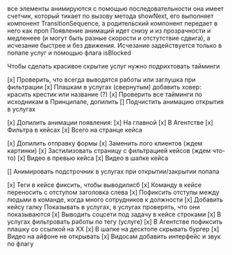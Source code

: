 все элементы анимируются с помощью последовательности
она имеет счетчик, который тикает по вызову метода showNext, его выполняет компонент TransitionSequence, а родительский компонент передает в него как проп
Появление анимаций идет снизу и из прозрачности и медленеее (и могут быть разные скорости и отстутствие сдвига), а исчезание быстрее и без движения.
Исчезание задействуется только в попапе услуг и помощью флага isBlocked

Чтобы сделать красивое скрытие услуг нужно подрихтовать тайминги

[x] Проверить, что всегда выводятся работы или заглушка при фильтрации
[x] Плашкам в услугах (свернутым) добавить ховер: красить крестик или название (?)
[x] Проверить все тайминги по исходникам в Принципале, допилить
[] Подчистить анимацию открытия в услугах

[x] Допилить анимации появления:
[x] На главной
[x] В Агентстве
[x] Фильтра в кейсах
[x] Всего на странце кейса

[x] Допилить отправку формы
[x] Заменить лого клиентов (ждем картинки)
[x] Застилизовать страницу с фильтрацией кейсов (ждем что-то)
[x] Видео в превью кейса
[x] Видео в шапке кейса

[] Анимировать подстрочник в услугах при открытии/закрытии попапа

[x] Теги в кейсе фиксить, чтобы выводилисб
[x] Команду в кейсе переносить с отступом заголовка слева
[x] Пофиксить отступы между людьми в команде, когда много сотрудников к должности
[x] Добавить кейсу галку Показывать в услугах, в услугах проверять, что они показываются
[x] Выводить соцсети под задачу в кейсе строками
[x] В услугах фильтровать работы по тегу (услуге)
[x] В Агентстве пофиксить плашку со ссылкой на ХХ
[x] В шапке на десктопе скрывать бургер
[x] Видео на айфоне не открывать 
[x] Видосам добавить интерфейс и звук по флагу